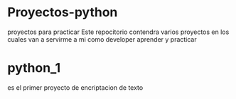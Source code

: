 # Proyectos-python
 proyectos para practicar
Este repocitorio contendra varios proyectos en los cuales van a servirme a mi como developer aprender y practicar
# python_1
es el primer proyecto de encriptacion de texto